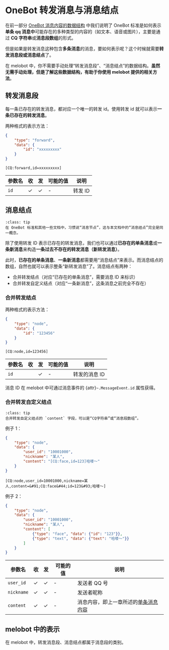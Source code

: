 # OneBot 转发消息与消息结点

在前一部分 [OneBot 消息内容的数据结构](./msg) 中我们说明了 OneBot 标准是如何表示**单条 qq 消息中**可能存在的多种类型的内容的（如文本、语音或图片），主要是通过 **CQ 字符串**或**消息段数组**的形式。

但是如果是转发消息这种包含**多条消息**的消息，要如何表示呢？这个时候就需要**转发消息段或消息结点**了。

在 melobot 中，你不需要手动处理“转发消息段”、“消息结点”的数据结构。**虽然无需手动处理，但是了解这些数据结构，有助于你使用 melobot 提供的相关方法**。

## 转发消息段

每一条已存在的转发消息，都对应一个唯一的转发 id。使用转发 id 就可以表示**一条已存在的转发消息**。

两种格式的表示方法：

```json
{
    "type": "forward",
    "data": {
        "id": "xxxxxxxxx"
    }
}
```

```
[CQ:forward,id=xxxxxxxxx]
```

| 参数名 | 收 | 发 | 可能的值 | 说明 |
| --- | --- | --- | --- | --- |
| `id` | ✓ | ✓ | - | 转发 ID |

## 消息结点

```{admonition} 提示
:class: tip
在 OneBot 标准和其他一些文档中，习惯说“消息节点”，这与本文档中的“消息结点”完全是同一概念。
```

除了使用转发 ID 表示已存在的转发消息，我们也可以通过**已存在的单条消息**或**一条新消息**来构造**一条过去不存在的转发消息（新转发消息）**。

此时，**已存在的单条消息**、**一条新消息**都需要用“消息结点”来表示。而消息结点的数组，自然也就可以表示整条“新转发消息”了。消息结点有两种：

- 合并转发结点（对应“已存在的单条消息”，需要消息 ID 来标识）
- 合并转发自定义结点（对应“一条新消息”，这条消息之前完全不存在）

### 合并转发结点

两种格式的表示方法：

```json
{
    "type": "node",
    "data": {
        "id": "123456"
    }
}
```

```
[CQ:node,id=123456]
```

| 参数名 | 收 | 发 | 可能的值 | 说明 |
| --- | --- | --- | --- | --- |
| `id` |  | ✓ | - | 转发的消息 ID |

消息 ID 在 melobot 中可通过消息事件的 {attr}`~.MessageEvent.id` 属性获得。

### 合并转发自定义结点

```{admonition} 提示
:class: tip
合并转发自定义结点的 `content` 字段，可以是“CQ字符串”或“消息段数组”。
```

例子 1：

```json
{
    "type": "node",
    "data": {
        "user_id": "10001000",
        "nickname": "某人",
        "content": "[CQ:face,id=123]哈喽～"
    }
}
```

```
[CQ:node,user_id=10001000,nickname=某人,content=&#91;CQ:face&#44;id=123&#93;哈喽～]
```

例子 2：

```json
{
    "type": "node",
    "data": {
        "user_id": "10001000",
        "nickname": "某人",
        "content": [
            {"type": "face", "data": {"id": "123"}},
            {"type": "text", "data": {"text": "哈喽～"}}
        ]
    }
}
```

| 参数名 | 收 | 发 | 可能的值 | 说明 |
| --- | --- | --- | --- | --- |
| `user_id` | ✓ | ✓ | - | 发送者 QQ 号 |
| `nickname` | ✓ | ✓ | - | 发送者昵称 |
| `content` | ✓ | ✓ | - | 消息内容，即上一章所述的[单条消息内容](./msg) |

## melobot 中的表示

在 melobot 中，转发消息段、消息结点都属于消息段的类别。
